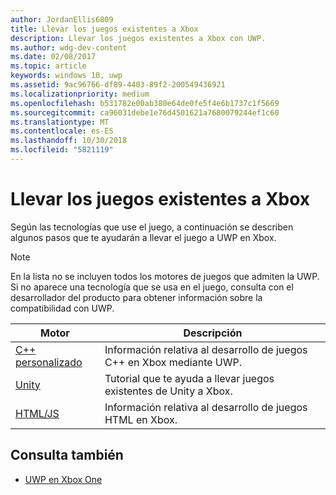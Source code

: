 ```yaml
---
author: JordanEllis6809
title: Llevar los juegos existentes a Xbox
description: Llevar los juegos existentes a Xbox con UWP.
ms.author: wdg-dev-content
ms.date: 02/08/2017
ms.topic: article
keywords: windows 10, uwp
ms.assetid: 9ac96766-df89-4403-89f2-200549436921
ms.localizationpriority: medium
ms.openlocfilehash: b531782e00ab380e64de0fe5f4e6b1737c1f5669
ms.sourcegitcommit: ca96031debe1e76d4501621a7680079244ef1c60
ms.translationtype: MT
ms.contentlocale: es-ES
ms.lasthandoff: 10/30/2018
ms.locfileid: "5821119"
---
```

# <a name="bringing-existing-games-to-xbox"></a>Llevar los juegos existentes a Xbox


Según las tecnologías que use el juego, a continuación se describen algunos pasos que te ayudarán a llevar el juego a UWP en Xbox.

> [!NOTE]
> En la lista no se incluyen todos los motores de juegos que admiten la UWP. Si no aparece una tecnología que se usa en el juego, consulta con el desarrollador del producto para obtener información sobre la compatibilidad con UWP.

| Motor      | Descripción |
|------------|-------------|
|[C++ personalizado](development-lanes-custom-cpp.md)| Información relativa al desarrollo de juegos C++ en Xbox mediante UWP. |
|[Unity](development-lanes-unity.md)| Tutorial que te ayuda a llevar juegos existentes de Unity a Xbox. |
|[HTML/JS](development-lanes-html.md)| Información relativa al desarrollo de juegos HTML en Xbox. |

## <a name="see-also"></a>Consulta también

- [UWP en Xbox One](index.md)
